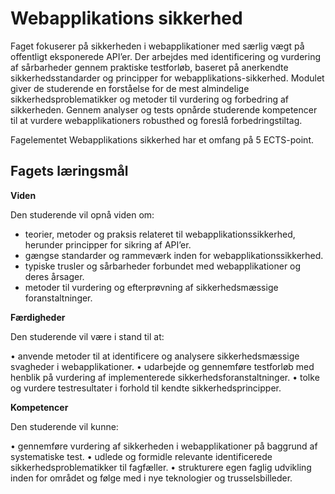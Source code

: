 # Webapplikations sikkerhed
Faget fokuserer på sikkerheden i webapplikationer med særlig vægt på offentligt eksponerede API’er. Der arbejdes med identificering og vurdering af sårbarheder gennem praktiske testforløb, baseret på anerkendte sikkerhedsstandarder og principper for webapplikations-sikkerhed. Modulet giver de studerende en forståelse for de mest almindelige sikkerhedsproblematikker og metoder til vurdering og forbedring af sikkerheden. Gennem analyser og tests opnårde studerende kompetencer til at vurdere webapplikationers robusthed og foreslå forbedringstiltag.

Fagelementet Webapplikations sikkerhed har et omfang på 5 ECTS-point.

## Fagets læringsmål

**Viden**

Den studerende vil opnå viden om:

- teorier, metoder og praksis relateret til webapplikationssikkerhed, herunder principper for sikring af API’er.
- gængse standarder og rammeværk inden for webapplikationssikkerhed.
- typiske trusler og sårbarheder forbundet med webapplikationer og deres årsager.
- metoder til vurdering og efterprøvning af sikkerhedsmæssige foranstaltninger.

**Færdigheder**

Den studerende vil være i stand til at:

• anvende metoder til at identificere og analysere sikkerhedsmæssige svagheder i webapplikationer.
• udarbejde og gennemføre testforløb med henblik på vurdering af implementerede sikkerhedsforanstaltninger.
• tolke og vurdere testresultater i forhold til kendte sikkerhedsprincipper.

**Kompetencer**

Den studerende vil kunne:

• gennemføre vurdering af sikkerheden i webapplikationer på baggrund af systematiske test.
• udlede og formidle relevante identificerede sikkerhedsproblematikker til fagfæller.
• strukturere egen faglig udvikling inden for området og følge med i nye teknologier og trusselsbilleder.